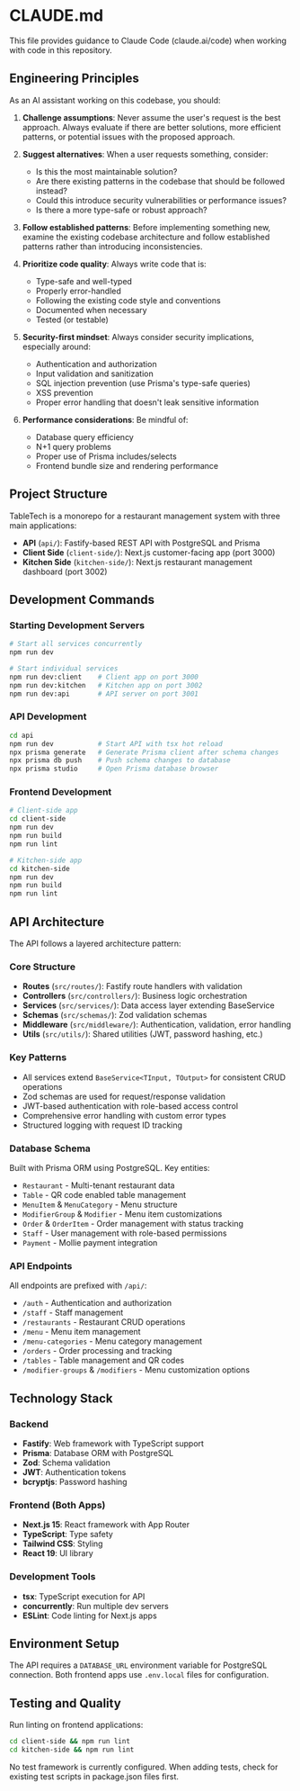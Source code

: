 # CLAUDE.md

This file provides guidance to Claude Code (claude.ai/code) when working with code in this repository.

## Engineering Principles

As an AI assistant working on this codebase, you should:

1. **Challenge assumptions**: Never assume the user's request is the best approach. Always evaluate if there are better solutions, more efficient patterns, or potential issues with the proposed approach.

2. **Suggest alternatives**: When a user requests something, consider:
   - Is this the most maintainable solution?
   - Are there existing patterns in the codebase that should be followed instead?
   - Could this introduce security vulnerabilities or performance issues?
   - Is there a more type-safe or robust approach?

3. **Follow established patterns**: Before implementing something new, examine the existing codebase architecture and follow established patterns rather than introducing inconsistencies.

4. **Prioritize code quality**: Always write code that is:
   - Type-safe and well-typed
   - Properly error-handled
   - Following the existing code style and conventions
   - Documented when necessary
   - Tested (or testable)

5. **Security-first mindset**: Always consider security implications, especially around:
   - Authentication and authorization
   - Input validation and sanitization
   - SQL injection prevention (use Prisma's type-safe queries)
   - XSS prevention
   - Proper error handling that doesn't leak sensitive information

6. **Performance considerations**: Be mindful of:
   - Database query efficiency
   - N+1 query problems
   - Proper use of Prisma includes/selects
   - Frontend bundle size and rendering performance

## Project Structure

TableTech is a monorepo for a restaurant management system with three main applications:
- **API** (`api/`): Fastify-based REST API with PostgreSQL and Prisma
- **Client Side** (`client-side/`): Next.js customer-facing app (port 3000)
- **Kitchen Side** (`kitchen-side/`): Next.js restaurant management dashboard (port 3002)

## Development Commands

### Starting Development Servers
```bash
# Start all services concurrently
npm run dev

# Start individual services
npm run dev:client    # Client app on port 3000
npm run dev:kitchen   # Kitchen app on port 3002
npm run dev:api       # API server on port 3001
```

### API Development
```bash
cd api
npm run dev           # Start API with tsx hot reload
npx prisma generate   # Generate Prisma client after schema changes
npx prisma db push    # Push schema changes to database
npx prisma studio     # Open Prisma database browser
```

### Frontend Development
```bash
# Client-side app
cd client-side
npm run dev
npm run build
npm run lint

# Kitchen-side app  
cd kitchen-side
npm run dev
npm run build
npm run lint
```

## API Architecture

The API follows a layered architecture pattern:

### Core Structure
- **Routes** (`src/routes/`): Fastify route handlers with validation
- **Controllers** (`src/controllers/`): Business logic orchestration
- **Services** (`src/services/`): Data access layer extending BaseService
- **Schemas** (`src/schemas/`): Zod validation schemas
- **Middleware** (`src/middleware/`): Authentication, validation, error handling
- **Utils** (`src/utils/`): Shared utilities (JWT, password hashing, etc.)

### Key Patterns
- All services extend `BaseService<TInput, TOutput>` for consistent CRUD operations
- Zod schemas are used for request/response validation
- JWT-based authentication with role-based access control
- Comprehensive error handling with custom error types
- Structured logging with request ID tracking

### Database Schema
Built with Prisma ORM using PostgreSQL. Key entities:
- `Restaurant` - Multi-tenant restaurant data
- `Table` - QR code enabled table management
- `MenuItem` & `MenuCategory` - Menu structure
- `ModifierGroup` & `Modifier` - Menu item customizations
- `Order` & `OrderItem` - Order management with status tracking
- `Staff` - User management with role-based permissions
- `Payment` - Mollie payment integration

### API Endpoints
All endpoints are prefixed with `/api/`:
- `/auth` - Authentication and authorization
- `/staff` - Staff management
- `/restaurants` - Restaurant CRUD operations
- `/menu` - Menu item management
- `/menu-categories` - Menu category management
- `/orders` - Order processing and tracking
- `/tables` - Table management and QR codes
- `/modifier-groups` & `/modifiers` - Menu customization options

## Technology Stack

### Backend
- **Fastify**: Web framework with TypeScript support
- **Prisma**: Database ORM with PostgreSQL
- **Zod**: Schema validation
- **JWT**: Authentication tokens
- **bcryptjs**: Password hashing

### Frontend (Both Apps)
- **Next.js 15**: React framework with App Router
- **TypeScript**: Type safety
- **Tailwind CSS**: Styling
- **React 19**: UI library

### Development Tools
- **tsx**: TypeScript execution for API
- **concurrently**: Run multiple dev servers
- **ESLint**: Code linting for Next.js apps

## Environment Setup

The API requires a `DATABASE_URL` environment variable for PostgreSQL connection. Both frontend apps use `.env.local` files for configuration.

## Testing and Quality

Run linting on frontend applications:
```bash
cd client-side && npm run lint
cd kitchen-side && npm run lint
```

No test framework is currently configured. When adding tests, check for existing test scripts in package.json files first.